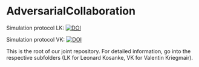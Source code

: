 # AdversarialCollaboration

Simulation protocol LK: [![DOI](https://zenodo.org/badge/754060177.svg)](https://zenodo.org/doi/10.5281/zenodo.10792671)

Simulation protocol VK: [![DOI](https://zenodo.org/badge/DOI/10.5281/zenodo.11458547.svg)](https://doi.org/10.5281/zenodo.11458547)

This is the root of our joint repository. For detailed information, go into the respective subfolders (LK for Leonard Kosanke, VK for Valentin Kriegmair).

